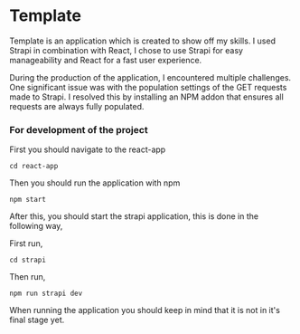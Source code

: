 # Template

Template is an application which is created to show off my skills. I used Strapi in combination with React, I chose to use Strapi for easy manageability and React for a fast user experience.

During the production of the application, I encountered multiple challenges. One significant issue was with the population settings of the GET requests made to Strapi. I resolved this by installing an NPM addon that ensures all requests are always fully populated.

### For development of the project

First you should navigate to the react-app

    cd react-app

Then you should run the application with npm

    npm start

After this, you should start the strapi application, this is done in the following way,

First run,

    cd strapi

Then run,

    npm run strapi dev

When running the application you should keep in mind that it is not in it's final stage yet.
